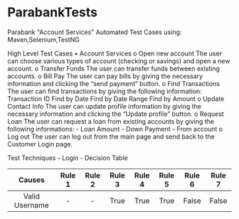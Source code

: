 # ParabankTests
Parabank "Account Services" Automated Test Cases using: Maven,Selenium,TestNG

High Level Test Cases
•	Account Services
  o	Open new account
    The user can choose various types of account (checking or savings) and open a new account. 
  o	Transfer Funds
	  The user can transfer funds between existing accounts.
  o	Bill Pay
    The user can pay bills by giving the necessary information and clicking the “send payment” button.
  o	Find Transactions
  	The user can find transactions by giving the following information:
  	Transaction ID
  	Find by Date
  	Find by Date Range
  	Find by Amount
  o	Update Contact Info
  	The user can update profile information by giving the necessary information and clicking the “Update profile” button.
  o	Request Loan
  	The user can request a loan from existing accounts by giving the following informations:
    -	Loan Amount
    -	Down Payment
    -	From account
  o	Log out
  	The user can log out from the main page and send back to the Customer Login page.
    
Test Techniques - Login - Decision Table

|Causes|Rule 1|Rule 2|Rule 3|Rule 4|Rule 5|Rule 6|Rule 7|
|:---:|:---:|:---:|:---:|:---:|:---:|:---:|:---:|
|Valid Username|-|-|True|True|True|False|False|
